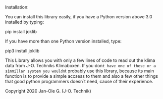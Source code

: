 Installation:

  You can install this library easily, if you have a Python version above 3.0 installed by typing:

  pip install joklib

  If you have more than one Python version installed, type:
  
  pip3 install joklib
  
  
 
This Library allows you with only a few lines of code to read out the klima data from J-O. Techniks Klimaboxen.
If you don`t have one of these or a simmillar system you wouldn`t probably use this library, because its main
function is to provide a simple accsess to them and also a few other things that good python programmers doesn`t
need, cause of their experience.

Copyright 2020 Jan-Ole G. (J-O. Technik)
